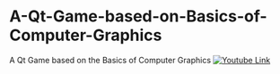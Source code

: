 # A-Qt-Game-based-on-Basics-of-Computer-Graphics
A Qt Game based on the Basics of Computer Graphics
[![Youtube Link](https://ibb.co/9Gm6tq1)](https://www.youtube.com/watch?v=9BYW-sYuWkg)

